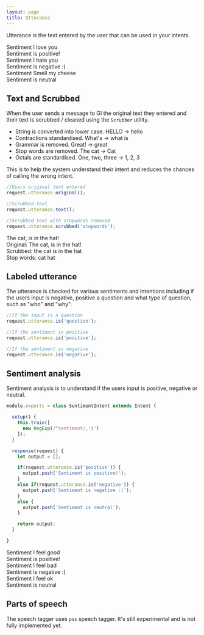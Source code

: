 ```yaml
---
layout: page
title: Utterance
---
```


Utterance is the text entered by the user that can be used in your intents.


<div class="chat" markdown="0">
  <div class="user"><span>Sentiment I love you</span></div>
  <div class="bot"><span>Sentiment is positive!</span></div>
  <div class="user"><span>Sentiment I hate you</span></div>
  <div class="bot"><span>Sentiment is negative :(</span></div>
  <div class="user"><span>Sentiment Smell my cheese</span></div>
  <div class="bot"><span>Sentiment is neutral</span></div>
</div>



## Text and Scrubbed

When the user sends a message to GI the original text they entered and their text is scrubbed / cleaned using the `Scrubber` utility.

* String is converted into lower case. HELLO -> hello
* Contractions standardised. What's -> what is
* Grammar is removed. Great! -> great
* Stop words are removed. The cat -> Cat
* Octals are standardised. One, two, three -> 1, 2, 3

This is to help the system understand their intent and reduces the chances of calling the wrong intent.


~~~javascript
//Users original text entered
request.utterance.original();

//Scrubbed text
request.utterance.text();

//Scrubbed text with stopwords removed
request.utterance.scrubbed('stopwords');
~~~

<div class="chat" markdown="0">
  <div class="user"><span>The cat, is in the hat!</span></div>
  <div class="bot"><span>Original: The cat, is in the hat!</span></div>
  <div class="bot"><span>Scrubbed: the cat is in the hat</span></div>
  <div class="bot"><span>Stop words: cat hat</span></div>
</div>



## Labeled utterance

The utterance is checked for various sentiments and intentions including if the users input is negative, positive a question and what type of question, such as "who" and "why".

~~~javascript
//If the input is a question
request.utterance.is('question');

//If the sentiment is positive
request.utterance.is('positive');

//If the sentiment is negative
request.utterance.is('negative');
~~~




## Sentiment analysis

Sentiment analysis is to understand if the users input is positive, negative or neutral.

~~~javascript
module.exports = class SentimentIntent extends Intent {

  setup() {
    this.train([
      new RegExp(/^sentiment/,'i')
    ]);
  }

  response(request) {
    let output = [];

    if(request.utterance.is('positive')) {
      output.push('Sentiment is positive!');
    }
    else if(request.utterance.is('negative')) {
      output.push('Sentiment is negative :(');
    }
    else {
      output.push('Sentiment is neutral');
    }

    return output;
  }

}

~~~
<div class="chat" markdown="0">
  <div class="user"><span>Sentiment I feel good</span></div>
  <div class="bot"><span>Sentiment is positive!</span></div>
  <div class="user"><span>Sentiment I feel bad</span></div>
  <div class="bot"><span>Sentiment is negative :(</span></div>
  <div class="user"><span>Sentiment I feel ok</span></div>
  <div class="bot"><span>Sentiment is neutral</span></div>
</div>



## Parts of speech

The speech tagger uses `pos` speech tagger. It's still experimental and is not fully implemented yet.

